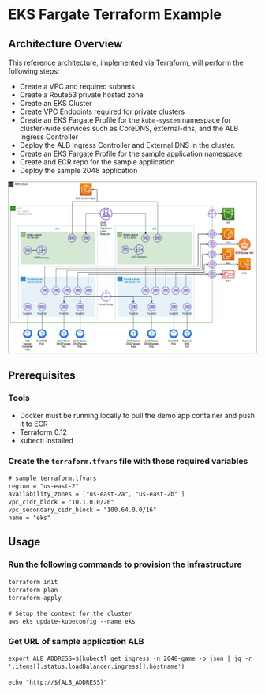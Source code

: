 # EKS Fargate Terraform Example

## Architecture Overview

This reference architecture, implemented via Terraform, will perform the following steps:

- Create a VPC and required subnets
- Create a Route53 private hosted zone
- Create an EKS Cluster
- Create VPC Endpoints required for private clusters
- Create an EKS Fargate Profile for the `kube-system` namespace for cluster-wide services such as CoreDNS, external-dns, and the ALB Ingress Controller
- Deploy the ALB Ingress Controller and External DNS in the cluster.
- Create an EKS Fargate Profile for the sample application namespace
- Create and ECR repo for the sample application
- Deploy the sample 2048 application

![EKS Fargate Cluster](images/EKSFargateCluster.png)

## Prerequisites

### Tools

- Docker must be running locally to pull the demo app container and push it to ECR
- Terraform 0.12
- kubectl installed

### Create the `terraform.tfvars` file with these required variables

```
# sample terraform.tfvars
region = "us-east-2"
availability_zones = ["us-east-2a", "us-east-2b" ]
vpc_cidr_block = "10.1.0.0/26"
vpc_secondary_cidr_block = "100.64.0.0/16"
name = "eks"
```

## Usage

### Run the following commands to provision the infrastructure

```
terraform init
terraform plan
terraform apply

# Setup the context for the cluster
aws eks update-kubeconfig --name eks
```

### Get URL of sample application ALB

```
export ALB_ADDRESS=$(kubectl get ingress -n 2048-game -o json | jq -r '.items[].status.loadBalancer.ingress[].hostname')

echo "http://${ALB_ADDRESS}"
```
